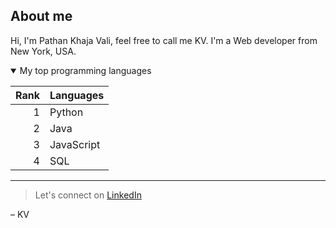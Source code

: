 ## About me

<!-- TO DO: add more details about me later -->

Hi, I'm Pathan Khaja Vali, feel free to call me KV. I'm a Web developer from New York, USA.

<details open>
<summary>My top programming languages</summary>

| Rank |   Languages   |
|-----:|---------------|
|     1|      Python   |
|     2|      Java     |
|     3|  JavaScript   |
|     4|      SQL      |
</details>

---
> Let's connect on [LinkedIn](https://www.linkedin.com/in/khaja-valli-pathan/)

– KV
